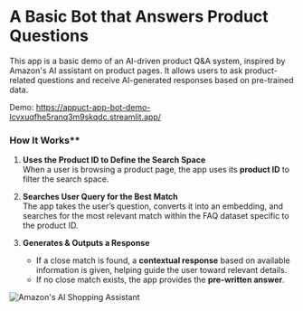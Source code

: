 # A Basic Bot that Answers Product Questions

This app is a basic demo of an AI-driven product Q&A system, inspired by Amazon's AI assistant on product pages. It allows users to ask product-related questions and receive AI-generated responses based on pre-trained data.

Demo: https://appuct-app-bot-demo-lcvxuqfhe5ranq3m9skqdc.streamlit.app/

### How It Works**
1. **Uses the Product ID to Define the Search Space**  
   When a user is browsing a product page, the app uses its **product ID** to filter the search space. 

2. **Searches User Query for the Best Match**  
   The app takes the user’s question, converts it into an embedding, and searches for the most relevant match within the FAQ dataset specific to the product ID.  

3. **Generates & Outputs a Response**  
   - If a close match is found, a **contextual response** based on available information is given, helping guide the user toward relevant details. 
   - If no close match exists, the app provides the **pre-written answer**.  


![Amazon's AI Shopping Assistant](https://www.zdnet.com/a/img/resize/bfe0cf812fbd870450216fcab47130ad220d2f36/2024/01/18/bcdfae7e-45ae-4ca1-b893-7940307251ac/figure-1-amazons-new-generative-ai-bot-will-answer-your-questions-as-you-shop-for-products.png?auto=webp&width=1280)



